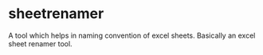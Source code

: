 # sheetrenamer
A tool which helps in naming convention of excel sheets. Basically an excel sheet renamer tool.
